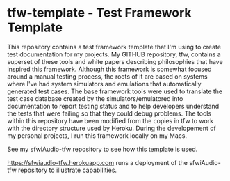# tfw-template - Test Framework Template

This repository contains a test framework template that I'm using to create test documentation for my projects.  My GITHUB repository, tfw, contains a superset of these tools and white papers describing philosophies that have inspired this framework.  Although this framework is somewhat focused around a manual testing process, the roots of it are based on systems where I've had system simulators and emulations that automatically generated test cases.  The base framework tools were used to translate the test case database created by the simulators/emulatored into documentation to report testing status and to help developers understand the tests that were failing so that they could debug problems.  The tools within this repository have been modified from the copies in tfw to work with the directory structure used by Heroku.  During the developement of my personal projects, I run this framework locally on my Macs.

See my sfwiAudio-tfw repository to see how this template is used.

https://sfwiaudio-tfw.herokuapp.com runs a deployment of the sfwiAudio-tfw repository to illustrate capabilities.